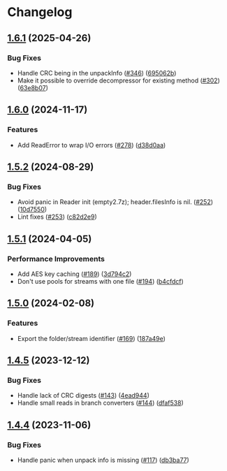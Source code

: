 # Changelog

## [1.6.1](https://github.com/bodgit/sevenzip/compare/v1.6.0...v1.6.1) (2025-04-26)


### Bug Fixes

* Handle CRC being in the unpackInfo ([#346](https://github.com/bodgit/sevenzip/issues/346)) ([695062b](https://github.com/bodgit/sevenzip/commit/695062bf4652faeafbf2002dc34c48a89876fd5b))
* Make it possible to override decompressor for existing method ([#302](https://github.com/bodgit/sevenzip/issues/302)) ([63e8b07](https://github.com/bodgit/sevenzip/commit/63e8b079422b762247664e2ff144cac49be1366a))

## [1.6.0](https://github.com/bodgit/sevenzip/compare/v1.5.2...v1.6.0) (2024-11-17)


### Features

* Add ReadError to wrap I/O errors ([#278](https://github.com/bodgit/sevenzip/issues/278)) ([d38d0aa](https://github.com/bodgit/sevenzip/commit/d38d0aaf74e642d9004b8fee09ab93befeffd174))

## [1.5.2](https://github.com/bodgit/sevenzip/compare/v1.5.1...v1.5.2) (2024-08-29)


### Bug Fixes

* Avoid panic in Reader init (empty2.7z); header.filesInfo is nil. ([#252](https://github.com/bodgit/sevenzip/issues/252)) ([10d7550](https://github.com/bodgit/sevenzip/commit/10d75506fa01719e9e0f074c4e7b3c3b96f4233d))
* Lint fixes ([#253](https://github.com/bodgit/sevenzip/issues/253)) ([c82d2e9](https://github.com/bodgit/sevenzip/commit/c82d2e90e52ae81797b0f790fabe90baf35bf581))

## [1.5.1](https://github.com/bodgit/sevenzip/compare/v1.5.0...v1.5.1) (2024-04-05)


### Performance Improvements

* Add AES key caching ([#189](https://github.com/bodgit/sevenzip/issues/189)) ([3d794c2](https://github.com/bodgit/sevenzip/commit/3d794c26c683fe80def4496d49106679b868ae2e))
* Don't use pools for streams with one file ([#194](https://github.com/bodgit/sevenzip/issues/194)) ([b4cfdcf](https://github.com/bodgit/sevenzip/commit/b4cfdcfe0a64380d64c112d41a870dc8c33c1274))

## [1.5.0](https://github.com/bodgit/sevenzip/compare/v1.4.5...v1.5.0) (2024-02-08)


### Features

* Export the folder/stream identifier ([#169](https://github.com/bodgit/sevenzip/issues/169)) ([187a49e](https://github.com/bodgit/sevenzip/commit/187a49e243ec0618b527851fcee0503d8436e7c2))

## [1.4.5](https://github.com/bodgit/sevenzip/compare/v1.4.4...v1.4.5) (2023-12-12)


### Bug Fixes

* Handle lack of CRC digests ([#143](https://github.com/bodgit/sevenzip/issues/143)) ([4ead944](https://github.com/bodgit/sevenzip/commit/4ead944ad71398931b70a09ea40ba9ce742f4bf7))
* Handle small reads in branch converters ([#144](https://github.com/bodgit/sevenzip/issues/144)) ([dfaf538](https://github.com/bodgit/sevenzip/commit/dfaf538402be45e6cd12064b3d49e7496d2b22f4))

## [1.4.4](https://github.com/bodgit/sevenzip/compare/v1.4.3...v1.4.4) (2023-11-06)


### Bug Fixes

* Handle panic when unpack info is missing ([#117](https://github.com/bodgit/sevenzip/issues/117)) ([db3ba77](https://github.com/bodgit/sevenzip/commit/db3ba775286aa4efce8fdd1c398bf2bd4dfba37d))

